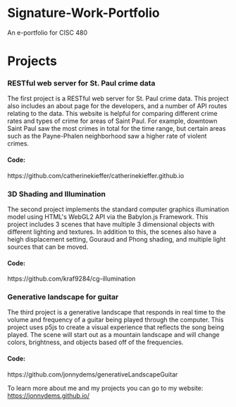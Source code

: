 # Signature-Work-Portfolio
An e-portfolio for CISC 480

# Projects
<h3> RESTful web server for St. Paul crime data </h3>

The first project is a RESTful web server for St. Paul crime data. This project also includes an about page for the developers, and a number of API routes relating to the data. This website is helpful for comparing different crime rates and types of crime for areas of Saint Paul. For example, downtown Saint Paul saw the most crimes in total for the time range, but certain areas such as the Payne-Phalen neighborhood saw a higher rate of violent crimes. 

<h4>Code: </h4>https://github.com/catherinekieffer/catherinekieffer.github.io

<h3> 3D Shading and Illumination </h3>

The second project implements the standard computer graphics illumination model using HTML's WebGL2 API via the Babylon.js Framework. This project includes 3 scenes that have multiple 3 dimensional objects with different lighting and textures. In addition to this, the scenes also have a heigh displacement setting, Gouraud and Phong shading, and multiple light sources that can be moved. 

<h4>Code: </h4>https://github.com/kraf9284/cg-illumination

<h3> Generative landscape for guitar </h3>

The third project is a generative landscape that responds in real time to the volume and frequency of a guitar being played through the computer. This project uses p5js to create a visual experience that reflects the song being played. The scene will start out as a mountain landscape and will change colors, brightness, and objects based off of the frequencies.

<h4>Code: </h4>https://github.com/jonnydems/generativeLandscapeGuitar

To learn more about me and my projects you can go to my website: https://jonnydems.github.io/